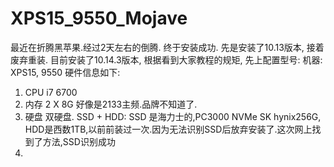 # XPS15_9550_Mojave
最近在折腾黑苹果.经过2天左右的倒腾. 终于安装成功. 先是安装了10.13版本, 接着废弃重装. 目前安装了10.14.3版本,
根据看到大家教程的规矩, 先上配置型号:
机器:  XPS15, 9550  硬件信息如下:
1. CPU i7 6700
2. 内存 2 X 8G  好像是2133主频.品牌不知道了.
3. 硬盘 双硬盘.  SSD + HDD:
              SSD 是海力士的,PC3000 NVMe SK hynix256G,
              HDD是西数1TB,以前前装过一次.因为无法识别SSD后放弃安装了.这次网上找到了方法,SSD识别成功
4. 
